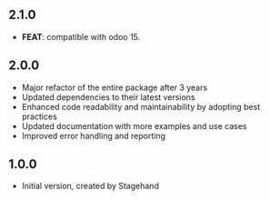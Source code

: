 ## 2.1.0

 - **FEAT**: compatible with odoo 15.

## 2.0.0

- Major refactor of the entire package after 3 years
- Updated dependencies to their latest versions
- Enhanced code readability and maintainability by adopting best practices
- Updated documentation with more examples and use cases
- Improved error handling and reporting

## 1.0.0

- Initial version, created by Stagehand
